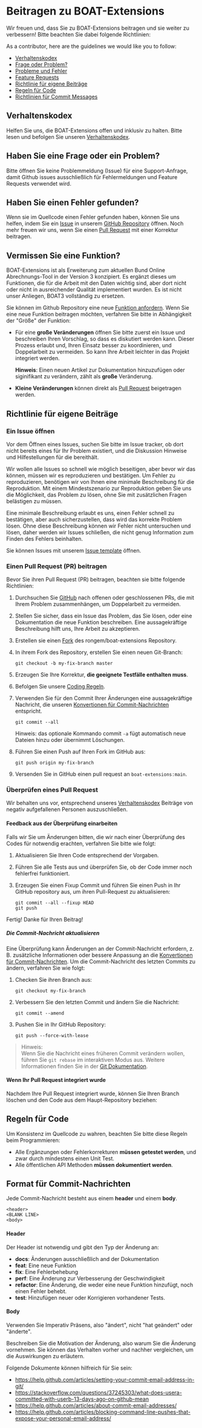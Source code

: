 # Beitragen zu BOAT-Extensions

Wir freuen und, dass Sie zu BOAT-Extensions beitragen und sie weiter zu verbessern!
Bitte beachten Sie dabei folgende Richtlinien:

As a contributor, here are the guidelines we would like you to follow:

 - [Verhaltenskodex](#coc)
 - [Frage oder Problem?](#question)
 - [Probleme und Fehler](#issue)
 - [Feature Requests](#feature)
 - [Richtlinie für eigene Beiträge](#submit)
 - [Regeln für Code](#rules)
 - [Richtlinien für Commit Messages](#commit)
 

## <a name="coc"></a> Verhaltenskodex

Helfen Sie uns, die BOAT-Extensions offen und inklusiv zu halten.
Bitte lesen und befolgen Sie unseren [Verhaltenskodex][coc].


## <a name="question"></a> Haben Sie eine Frage oder ein Problem?

Bitte öffnen Sie keine Problemmeldung (Issue) für eine Support-Anfrage, damit Github issues ausschließlich für Fehlermeldungen und Feature Requests verwendet wird.

## <a name="issue"></a> Haben Sie einen Fehler gefunden?

Wenn sie im Quellcode einen Fehler gefunden haben, können Sie uns helfen, indem Sie ein [Issue](#submit-issue) in unserem [GitHub Repository][github] öffnen.
Noch mehr freuen wir uns, wenn Sie einen [Pull Request](#submit-pr) mit einer Korrektur beitragen.


## <a name="feature"></a> Vermissen Sie eine Funktion?
BOAT-Extensions ist als Erweiterung zum aktuellen Bund Online Abrechnungs-Tool in der Version 3 konzipiert.
Es ergänzt dieses um Funktionen, die für die Arbeit mit den Daten wichtig sind, aber dort nicht oder nicht in ausreichender Qualität implementiert wurden.
Es ist nicht unser Anliegen, BOAT3 vollständig zu ersetzen.

Sie können im Github Repository eine neue [Funktion anfordern](#submit-issue).
Wenn Sie eine neue Funktion beitragen möchten, verfahren Sie bitte in Abhängigkeit der "Größe" der Funktion:

* Für eine **große Veränderungen** öffnen Sie bitte zuerst ein Issue und beschreiben Ihren Vorschlag, so dass es diskutiert werden kann.
  Dieser Prozess erlaubt und, Ihren Einsatz besser zu koordinieren, und Doppelarbeit zu vermeiden.
  So kann Ihre Arbeit leichter in das Projekt integriert werden.

  **Hinweis**: Einen neuen Artikel zur Dokumentation hinzuzufügen oder siginifikant zu verändern, zählt als **große** Veränderung.

* **Kleine Veränderungen** können direkt als [Pull Request](#submit-pr) beigetragen werden.


## <a name="submit"></a> Richtlinie für eigene Beiträge


### <a name="submit-issue"></a> Ein Issue öffnen

Vor dem Öffnen eines Issues, suchen Sie bitte im Issue tracker, ob dort nicht bereits eines für Ihr Problem existiert, und die Diskussion Hinweise und Hilfestellungen für die bereithält.

Wir wollen alle Issues so schnell wie möglich beseitigen, aber bevor wir das können, müssen wir es reproduzieren und bestätigen.
Um Fehler zu reproduzieren, benötigen wir von Ihnen eine minimale Beschreibung für die Reproduktion.
Mit einem Mindestszenario zur Reproduktion geben Sie uns die Möglichkeit, das Problem zu lösen, ohne Sie mit zusätzlichen Fragen belästigen zu müssen.

Eine minimale Beschreibung erlaubt es uns, einen Fehler schnell zu bestätigen, aber auch sicherzustellen, dass wird das korrekte Problem lösen.
Ohne diese Beschreibung können wir Fehler nicht untersuchen und lösen, daher werden wir Issues schließen, die nicht genug Information zum Finden des Fehlers beinhalten.

Sie können Issues mit unserem [Issue template](https://github.com/rongem/boat-extensions/issues/new/choose) öffnen.


### <a name="submit-pr"></a> Einen Pull Request (PR) beitragen

Bevor Sie ihren Pull Request (PR) beitragen, beachten sie bitte folgende Richtlinien:

1. Durchsuchen Sie [GitHub](https://github.com/rongem/boat-extensions/pulls) nach offenen oder geschlossenen PRs, die mit Ihrem Problem zusammenhängen, um Doppelarbeit zu vermeiden.

2. Stellen Sie sicher, dass ein Issue das Problem, das Sie lösen, oder eine Dokumentation die neue Funktion beschreiben.
   Eine aussagekräftige Beschreibung hilft uns, Ihre Arbeit zu akzeptieren.

3. Erstellen sie einen [Fork](https://docs.github.com/en/github/getting-started-with-github/fork-a-repo) des rongem/boat-extensions Repository.

4. In ihrem Fork des Repository, erstellen Sie einen neuen Git-Branch:

     ```shell
     git checkout -b my-fix-branch master
     ```

5. Erzeugen Sie Ihre Korrektur, **die geeignete Testfälle enthalten muss**.

6. Befolgen Sie unsere [Coding Regeln](#rules).

7. Verwenden Sie für den Commit Ihrer Änderungen eine aussagekräftige Nachricht, die unseren [Konvertionen für Commit-Nachrichten](#commit) entspricht.

     ```shell
     git commit --all
     ```
    Hinweis: das optionale Kommando commit `-a` fügt automatisch neue Dateien hinzu oder übernimmt Löschungen.

10. Führen Sie einen Push auf Ihren Fork im GitHub aus:

    ```shell
    git push origin my-fix-branch
    ```

11. Versenden Sie in GitHub einen pull request an `boat-extensions:main`.

### Überprüfen eines Pull Request

Wir behalten uns vor, entsprechend unseres [Verhaltenskodex][coc] Beiträge von negativ aufgefallenen Personen auszuschließen.

#### Feedback aus der Überprüfung einarbeiten

Falls wir Sie um Änderungen bitten, die wir nach einer Überprüfung des Codes für notwendig erachten, verfahren Sie bitte wie folgt:

1. Aktualisieren Sie Ihren Code entsprechend der Vorgaben.

2. Führen Sie alle Tests aus und überprüfen Sie, ob der Code immer noch fehlerfrei funktioniert.

3. Erzeugen Sie einen Fixup Commit und führen Sie einen Push in Ihr GitHub repository aus, um ihren Pull-Request zu aktualisieren:

    ```shell
    git commit --all --fixup HEAD
    git push
    ```

Fertig! Danke für Ihren Beitrag!


##### Die Commit-Nachricht aktualisieren

Eine Überprüfung kann Änderungen an der Commit-Nachricht erfordern, z. B. zusätzliche Informationen oder bessere Anpassung an die [Konvertionen für Commit-Nachrichten](#commit).
Um die Commit-Nachricht des letzten Commits zu ändern, verfahren Sie wie folgt:

1. Checken Sie ihren Branch aus:

    ```shell
    git checkout my-fix-branch
    ```

2. Verbessern Sie den letzten Commit und ändern Sie die Nachricht:

    ```shell
    git commit --amend
    ```

3. Pushen Sie in Ihr GitHub Repository:

    ```shell
    git push --force-with-lease
    ```

> Hinweis:<br />
> Wenn Sie die Nachricht eines früheren Commit verändern wollen, führen Sie `git rebase` im interaktiven Modus aus.
> Weitere Informationen finden Sie in der [Git Dokumentation](https://git-scm.com/docs/git-rebase#_interactive_mode).


#### Wenn Ihr Pull Request integriert wurde

Nachdem Ihre Pull Request integriert wurde, können Sie Ihren Branch löschen und den Code aus dem Haupt-Repository beziehen:


## <a name="rules"></a> Regeln für Code
Um Konsistenz im Quellcode zu wahren, beachten Sie bitte diese Regeln beim Programmieren:

* Alle Ergänzungen oder Fehlerkorrekturen **müssen getestet werden**, und zwar durch mindestens einen Unit Test.
* Alle öffentlichen API Methoden **müssen dokumentiert werden**.


## <a name="commit"></a> Format für Commit-Nachrichten

Jede Commit-Nachricht besteht aus einem **header** und einem **body**.

```
<header>
<BLANK LINE>
<body>
```

#### Header
Der Header ist notwendig und gibt den Typ der Änderung an:

* **docs**: Änderungen ausschließlich and der Dokumentation
* **feat**: Eine neue Funktion
* **fix**: Eine Fehlerbehebung
* **perf**: Eine Änderung zur Verbesserung der Geschwindigkeit
* **refactor**: Eine Änderung, die weder eine neue Funktion hinzufügt, noch einen Fehler behebt.
* **test**: Hinzufügen neuer oder Korrigieren vorhandener Tests.




#### <a name="commit-body"></a>Body

Verwenden Sie Imperativ Präsens, also "ändert", nicht "hat geändert" oder "änderte".

Beschreiben Sie die Motivation der Änderung, also warum Sie die Änderung vornehmen.
Sie können das Verhalten vorher und nachher vergleichen, um die Auswirkungen zu erläutern.

Folgende Dokumente können hilfreich für Sie sein:

  * https://help.github.com/articles/setting-your-commit-email-address-in-git/
  * https://stackoverflow.com/questions/37245303/what-does-usera-committed-with-userb-13-days-ago-on-github-mean
  * https://help.github.com/articles/about-commit-email-addresses/
  * https://help.github.com/articles/blocking-command-line-pushes-that-expose-your-personal-email-address/


[coc]: https://github.com/rongem/boat-extensions/blob/main/CODE_OF_CONDUCT.md
[github]: https://github.com/rongem/boat-extensions
